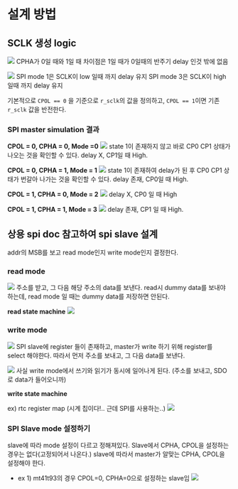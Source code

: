 # 설계 방법
## SCLK 생성 logic
![](img.png)
CPHA가 0일 때와 1일 때 차이점은 1일 때가 0일때의 반주기 delay 인것 밖에 없음


![](tim.png)
SPI mode 1은 SCLK이 low 일때 까지 delay 유지
SPI mode 3은 SCLK이 high 일때 까지 delay 유지

기본적으로 `CPOL == 0` 을 기준으로 `r_sclk`의 값을 정의하고, `CPOL == 1`이면 기존 `r_sclk` 값을 반전한다.

### SPI master simulation 결과
**CPOL = 0, CPHA = 0, Mode =0**
![](case1.png)
state 1이 존재하지 않고 바로 CP0 CP1 상태가 나오는 것을 확인할 수 있다.
delay X, CP1일 때 High.

**CPOL = 0, CPHA = 1, Mode = 1**
![](case2.png)
state 1이 존재하여 delay가 된 후 CP0 CP1 상태가 번갈아 나가는 것을 확인할 수 있다.
delay 존재, CP0일 때 High.

**CPOL = 1, CPHA = 0, Mode = 2**
![](case3.png)
delay X, CP0 일 때 High

**CPOL = 1, CPHA = 1, Mode = 3**
![](case4.png)
delay 존재, CP1 일 때 High.


## 상용 spi doc 참고하여 spi slave 설계
addr의 MSB를 보고 read mode인지 write mode인지 결정한다.

### read mode
![](readmode.png)
주소를 받고, 그 다음 해당 주소의 data를 보낸다.
read시 dummy data를 보내야 하는데, read mode 일 때는 dummy data를 저장하면 안된다.

**read state machine**
![](readFSM.png)

### write mode
![](writemode.png)
SPI slave에 register 들이 존재하고, master가 write 하기 위해 register를 select 해야한다.
따라서 먼저 주소를 보내고, 그 다음 data를 보낸다.

![](writemode2.png)
사실 write mode에서 쓰기와 읽기가 동시에 일어나게 된다.
(주소를 보내고, SDO로 data가 들어오니까)

**write state machine**


ex) rtc register map (시계 칩이다!.. 근데 SPI를 사용하는..)
![](rtc_registerMap.png)

### SPI Slave mode 설정하기
slave에 따라 mode 설정이 다르고 정해져있다.
Slave에서 CPHA, CPOL을 설정하는 경우는 없다(고정되어서 나온다.) 
slave에 따라서 master가 알맞는 CPHA, CPOL을 설정해야 한다.

- ex 1) mt41t93의 경우 CPOL=0, CPHA=0으로 설정하는 slave임
![](mt41t93.png)



